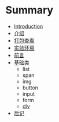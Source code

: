 # Summary

* [Introduction](README.md)
* [介绍](book/1.intro.md)
* [打包查看](book/basic/1.div.md)
* [实验环境](book/1.1env.md)
* [前言](book/0.perface.md)
* 基础类
   * list
   * span
   * img
   * button
   * input
   * form
   * [div](book/basic/1.div.md)
* [后记](book/9.paperback.md)

